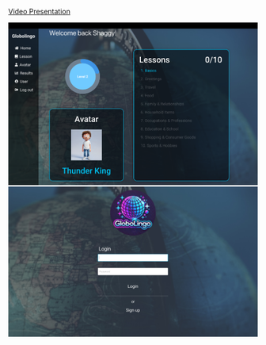 [Video Presentation](https://www.youtube.com/watch?v=8e0kp82yKe0)

![Home Page](docs/images/home-page.png)
![Login Page](docs/images/login-page.png)

